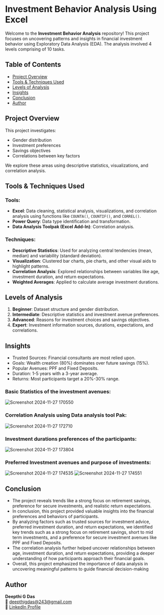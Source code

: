 # Investment Behavior Analysis Using Excel

Welcome to the **Investment Behavior Analysis** repository! This project focuses on uncovering patterns and insights in financial investment behavior using Exploratory Data Analysis (EDA). The analysis involved 4 levels comprising of 10 tasks. 

## Table of Contents
- [Project Overview](#project-overview)
- [Tools & Techniques Used](#tools--techniques-used)
- [Levels of Analysis](#levels-of-analysis)
- [Insights](#insights)
- [Conclusion](#conclusion)
- [Author](#author)

## Project Overview
This project investigates:
- Gender distribution
- Investment preferences
- Savings objectives
- Correlations between key factors

We explore these areas using descriptive statistics, visualizations, and correlation analysis.

## Tools & Techniques Used

### Tools:
- **Excel**: Data cleaning, statistical analysis, visualizations, and correlation analysis using functions like `COUNTA()`, `COUNTIF()`, and `CORREL()`.
- **Power Query**: Data type identification and transformation.
- **Data Analysis Toolpak (Excel Add-In)**: Correlation analysis.

### Techniques:
- **Descriptive Statistics**: Used for analyzing central tendencies (mean, median) and variability (standard deviation).
- **Visualization**: Clustered bar charts, pie charts, and other visual aids to highlight patterns.
- **Correlation Analysis**: Explored relationships between variables like age, investment duration, and return expectations.
- **Weighted Averages**: Applied to calculate average investment durations.


## Levels of Analysis
1. **Beginner**: Dataset structure and gender distribution.
2. **Intermediate**: Descriptive statistics and investment avenue preferences.
3. **Advanced**: Reasons for investment choices and savings objectives.
4. **Expert**: Investment information sources, durations, expectations, and correlations.

## Insights
- Trusted Sources: Financial consultants are most relied upon.
- Goals: Wealth creation (80%) dominates over future savings (15%).
- Popular Avenues: PPF and Fixed Deposits.
- Duration: 1-5 years with a 3-year average.
- Returns: Most participants target a 20%-30% range.

### Basic Statistics of the investment avenues:
  ![Screenshot 2024-11-27 170550](https://github.com/user-attachments/assets/3fc436b6-d386-4b00-be6d-1b03ea007964)

### Correlation Analysis using Data analysis tool Pak:
  ![Screenshot 2024-11-27 172710](https://github.com/user-attachments/assets/fbf228ad-329e-4552-9f77-a2a930cc4046)

### Investment durations preferences of the participants:
  ![Screenshot 2024-11-27 173804](https://github.com/user-attachments/assets/a59025ac-c6b1-4291-9eba-e61d3d069293)

### Preferred Investment avenues and purpose of investments:
![Screenshot 2024-11-27 174535](https://github.com/user-attachments/assets/60ca5703-36d5-4c90-add9-b6fbc4207de6)
![Screenshot 2024-11-27 174551](https://github.com/user-attachments/assets/f55322b6-6158-41ba-a553-5d9230847eab)

## Conclusion
- The project reveals trends like a strong focus on retirement savings, preference for secure investments, and realistic return expectations.
- In conclusion, this project provided valuable insights into the financial preferences and behaviors of 
participants. 
- By analyzing factors such as trusted sources for investment advice, preferred investment duration, and 
return expectations, we identified key trends such as a strong focus on retirement savings, short to mid
term investments, and a preference for secure investment avenues like PPF and Fixed Deposits. 
- The correlation analysis further helped uncover relationships between age, investment duration, and 
return expectations, providing a deeper understanding of how participants approach their financial goals. 
- Overall, this project emphasized the importance of data analysis in uncovering meaningful patterns to 
guide financial decision-making

## Author
**Deepthi G Das**  
📧 [deepthigdas@243@gmail.com](mailto:deepthigdas@243@gmail.com)  
🔗 [LinkedIn Profile](https://www.linkedin.com/in/deepthi-g-das)


